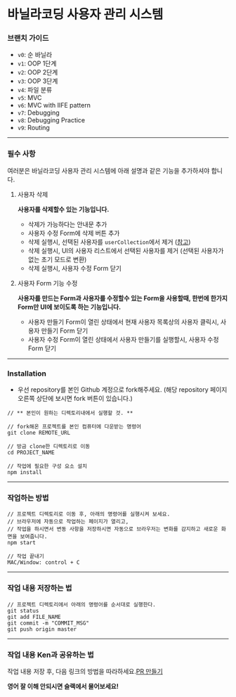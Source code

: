 # 바닐라코딩 사용자 관리 시스템

### 브랜치 가이드

- `v0`: 순 바닐라
- `v1`: OOP 1단계
- `v2`: OOP 2단계
- `v3`: OOP 3단계
- `v4`: 파일 분류
- `v5`: MVC
- `v6`: MVC with IIFE pattern
- `v7`: Debugging
- `v8`: Debugging Practice
- `v9`: Routing

---

### 필수 사항

여러분은 바닐라코딩 사용자 관리 시스템에 아래 설명과 같은 기능을 추가하셔야 합니다.

1. 사용자 삭제

    **사용자를 삭제할수 있는 기능입니다.**

    - 삭제가 가능하다는 안내문 추가
    - 사용자 수정 Form에 삭제 버튼 추가
    - 삭제 실행시, 선택된 사용자를 `userCollection`에서 제거 ([참고](https://github.com/vanilla-coding/ums/blob/v0/src/index.js#L11))
    - 삭제 실행시, UI의 사용자 리스트에서 선택된 사용자를 제거 (선택된 사용자가 없는 초기 모드로 변환)
    - 삭제 실행시, 사용자 수정 Form 닫기

2. 사용자 Form 기능 수정

    **사용자를 만드는 Form과 사용자를 수정할수 있는 Form을 사용할때, 한번에 한가지 Form만 UI에 보이도록 하는 기능입니다.**

    - 사용자 만들기 Form이 열린 상태에서 현재 사용자 목록상의 사용자 클릭시, 사용자 만들기 Form 닫기
    - 사용자 수정 Form이 열린 상태에서 사용자 만들기를 실행할시, 사용자 수정 Form 닫기

---

### Installation

- 우선 repository를 본인 Github 계정으로 fork해주세요. (해당 repository 페이지 오른쪽 상단에 보시면 fork 버튼이 있습니다.)

```
// ** 본인이 원하는 디렉토리내에서 실행할 것. **

// fork해온 프로젝트를 본인 컴퓨터에 다운받는 명령어
git clone REMOTE_URL

// 방금 clone한 디렉토리로 이동
cd PROJECT_NAME

// 작업에 필요한 구성 요소 설치
npm install
```

---

### 작업하는 방법

```
// 프로젝트 디렉토리로 이동 후, 아래의 명령어를 실행시켜 보세요.
// 브라우저에 자동으로 작업하는 페이지가 열리고,
// 작업을 하시면서 변동 사항을 저장하시면 자동으로 브라우저는 변화를 감지하고 새로운 화면을 보여줍니다.
npm start

// 작업 끝내기
MAC/Window: control + C
```

---

### 작업 내용 저장하는 법

```
// 프로젝트 디렉토리에서 아래의 명령어를 순서대로 실행한다.
git status
git add FILE_NAME
git commit -m "COMMIT_MSG"
git push origin master
```

---

### 작업 내용 Ken과 공유하는 법

작업 내용 저장 후, 다음 링크의 방법을 따라하세요.[PR 만들기](https://help.github.com/articles/creating-a-pull-request-from-a-fork/)

**영어 잘 이해 안되시면 슬랙에서 물어보세요!**
